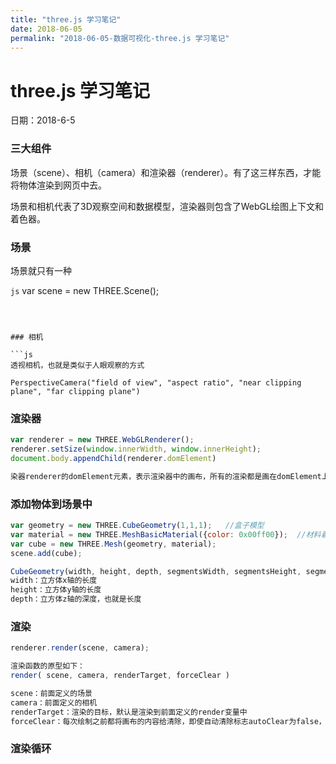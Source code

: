 ```yaml
---
title: "three.js 学习笔记"
date: 2018-06-05
permalink: "2018-06-05-数据可视化-three.js 学习笔记"
---
```






# three.js 学习笔记

日期：2018-6-5

### 三大组件

场景（scene）、相机（camera）和渲染器（renderer）。有了这三样东西，才能将物体渲染到网页中去。

场景和相机代表了3D观察空间和数据模型，渲染器则包含了WebGL绘图上下文和着色器。

### 场景

场景就只有一种

```js```
var scene = new THREE.Scene();
```



### 相机

```js
透视相机，也就是类似于人眼观察的方式

PerspectiveCamera("field of view", "aspect ratio", "near clipping plane", "far clipping plane")	

```



### 渲染器

```js
var renderer = new THREE.WebGLRenderer();
renderer.setSize(window.innerWidth, window.innerHeight);
document.body.appendChild(renderer.domElement)

染器renderer的domElement元素，表示渲染器中的画布，所有的渲染都是画在domElement上的，所以这里的appendChild表示将这个domElement挂接在body下面，这样渲染的结果就能够在页面中显示了。
```



### 添加物体到场景中

```js
var geometry = new THREE.CubeGeometry(1,1,1); 	//盒子模型
var material = new THREE.MeshBasicMaterial({color: 0x00ff00});	//材料着色
var cube = new THREE.Mesh(geometry, material); 	
scene.add(cube);

CubeGeometry(width, height, depth, segmentsWidth, segmentsHeight, segmentsDepth, materials, sides)
width：立方体x轴的长度
height：立方体y轴的长度
depth：立方体z轴的深度，也就是长度
```



### 渲染

```js
renderer.render(scene, camera);

渲染函数的原型如下：
render( scene, camera, renderTarget, forceClear )

scene：前面定义的场景
camera：前面定义的相机
renderTarget：渲染的目标，默认是渲染到前面定义的render变量中
forceClear：每次绘制之前都将画布的内容给清除，即使自动清除标志autoClear为false，也会清除。
```



### 渲染循环

